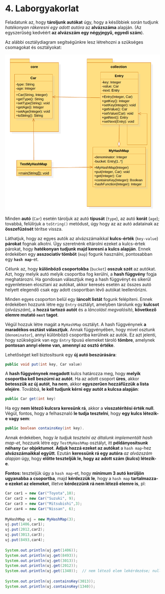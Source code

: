 # 4. Laborgyakorlat

Feladatunk az, hogy **tároljunk autókat** úgy, hogy a későbbiek során tudjunk *hatékonyan rákeresni egy adott autóra* az **alvázszáma** alapján. (Az egyszerűség kedvéért **az alvázszám egy négyjegyű, egyedi szám**).

Az alábbi osztálydiagram segítségünkre lesz létrehozni a szükséges csomagokat és osztályokat:

![Lab4](./Lab4_UML.png)

Minden **autó** (`Car`) esetén tároljuk az autó **típusát** (`type`), az autó **korát** (`age`); tovabbá, felülírjuk a `toString()` metódust, úgy hogy az az autó adatainak az **összefűzését** térítse vissza.

Láthatjuk, hogy az egyes autók az alvázszámaikkal **kulcs-érték** (`key-value`) **párokat** fognak alkotni. Úgy szeretnénk eltárolni ezeket a kulcs-értek párokat, hogy **hatékonyan tudjunk majd keresni a kulcs alapján**. Ennek érdekében egy **asszociatív tömböt** (`map`) fogunk használni, pontosabban egy **`hash map`**-et.

Célunk az, hogy **különböző csoportokba** (`bucket`) **osszuk szét** az autókat. Azt, hogy melyik autó melyik csoportba fog kerülni, a **hash függvény** fogja meghatározni. Ha gondosan választjuk meg a hash függvényt és sikerül egyenletesen elosztani az autókat, akkor keresés esetén az összes autó helyett elegendő csak egy adott csoportban lévő autókat leellenőrizni.

Minden egyes csoporton belül egy **láncolt listát** fogunk felépíteni. Ennek érdekében hozzunk létre egy `Entry` osztályt, amelyben tárolunk egy **kulcsot** (*alvázszám*), a **hozzá tartozó autót** és a *láncolást megvalósító*, **következő elemre mutató `next` tagot**.

Végül hozzuk létre magát a `MyHashMap` osztályt. A hash függvénynek **a maradékos osztást választjuk**. Annak függvényében, hogy mivel osztunk (`denominator`), annyi különböző csoportba kerülnek az autók. Ez azt jelenti, hogy szükségünk van egy `Entry` típusú elemeket tároló **tömbre**, amelynek **pontosan annyi eleme van, amennyi az osztó értéke**.

Lehetőséget kell biztosítsunk egy **új autó beszúrására**:

```java
public void put(int key, Car value)
```

A **hash függvénynek megadott** kulcs határozza meg, hogy **melyik csoportba kell beszúrni az autót**. Ha az adott csoport **üres**, akkor **betesszük az új autót**, **ha nem**, akkor **egyszerűen hozzáfűzzük a lista elejére**. Továbbá, **le kell tudjunk kérni egy autót a kulcsa alapján**:

```java
public Car get(int key)
```

Ha egy **nem létező kulcsra keresünk rá**, akkor a **visszatérítési érték null**. Végül, fontos, hogy a felhasznaló **le tudja tesztelni**, hogy **egy kulcs létezik-e vagy sem**:

```java
public boolean containsKey(int key).
```

Annak érdekében, hogy *le tudjuk tesztelni az általunk implementált hash map-et*, hozzunk létre egy `TestMyHashMap` osztályt, itt **példányosítsunk néhany `Car` objektumot**. **Adjuk hozzá ezeket az autókat** a `hash map`-hez **alvázszámaikkal együtt**. Ezután **keressünk rá egy autóra** *az alvázszám alapjan* úgy, hogy **előtte teszteljük le, hogy az adott szám (*kulcs*) létezik-e**.

**Fontos:** teszteljük úgy a `hash map`-et, hogy **minimum 3 autó kerüljön ugyanabba a csoportba**, majd **kérdezzük le**, hogy a `hash map` **tartalmazza-e ezeket az elemeket**, illetve **kérdezzünk rá nem létező elemre is**, pl:

```java
Car car1 = new Car("Toyota",10);
Car car2 = new Car("Suzuki", 9);
Car car3 = new Car("Mitsubishi",3);
Car car4 = new Car("Nissan", 6);

MyHashMap uj = new MyHashMap(3);
uj.put(1406,car1);
uj.put(2012,car2);
uj.put(3013,car3);
uj.put(8493,car4);

System.out.println(uj.get(1406));
System.out.println(uj.get(8493));
System.out.println(uj.get(3013));
System.out.println(uj.get(2012));
System.out.println(uj.get(1340));  // nem létező elem lekérdezése; null-ot kell visszatérítsen

System.out.println(uj.containsKey(3013));
System.out.println(uj.containsKey(1340));
```